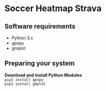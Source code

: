 # Soccer Heatmap Strava


Software requirements
---------------

* Python 3.x <br/>
* gpxpy <br/>
* gmplot  <br/>


Preparing your system
--------------

**Download and install Python Modules**<br/>
`pip3 install gpxpy`<br/>
`pip3 install gmplot`<br/>
